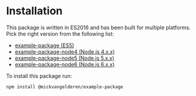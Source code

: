 # Installation

This package is written in ES2016 and has been built for multiple platforms. Pick the right version from the following list:

 * [example-package (ES5)](https://www.npmjs.com/package/@mickvangelderen/example-package)
 * [example-package-node4 (Node.js 4.x.x)](https://www.npmjs.com/package/@mickvangelderen/example-package-node4)
 * [example-package-node5 (Node.js 5.x.x)](https://www.npmjs.com/package/@mickvangelderen/example-package-node5)
 * [example-package-node6 (Node.js 6.x.x)](https://www.npmjs.com/package/@mickvangelderen/example-package-node6)

To install this package run:

```bash
npm install @mickvangelderen/example-package
```
